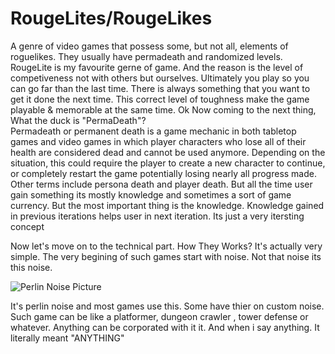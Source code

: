 <div style="display: flex; flex-direction: row;">
  <div style="flex: 1;">
    <h1>RougeLites/RougeLikes</h1>
    <p>A genre of video games that possess some, but not all, elements of roguelikes. They usually have permadeath and randomized levels. RougeLite is my favourite gerne of game. And the reason is the level of competiveness not with others but ourselves. Ultimately you play so you can go far than the last time. There is always something that you want to get it done the next time. This correct level of toughness make the game playable & memorable at the same time. Ok Now coming to the next thing, What the duck is "PermaDeath"?<br/>Permadeath or permanent death is a game mechanic in both tabletop games and video games in which player characters who lose all of their health are considered dead and cannot be used anymore. Depending on the situation, this could require the player to create a new character to continue, or completely restart the game potentially losing nearly all progress made. Other terms include persona death and player death. But all the time user gain something its mostly knowledge and sometimes a sort of game currency. But the most important thing is the knowledge. Knowledge gained in previous iterations helps user in next iteration. Its just a very itersting concept</p>
    <p>Now let's move on to the technical part. How They Works? It's actually very simple. The very begining of such games start with noise. Not that noise its this noise.</p>
  <div style="flex: 1;">
    <img src="https://docs.unity3d.com/StaticFiles/ScriptRefImages/PerlinExample.png" alt="Perlin Noise Picture" style="max-width: 100%;">
  </div>
    <p>It's perlin noise and most games use this. Some have thier on custom noise. Such game can be like a platformer, dungeon crawler , tower defense or whatever. Anything can be corporated with it it. And when i say anything. It literally meant "ANYTHING"</p>
  </div>
</div>
